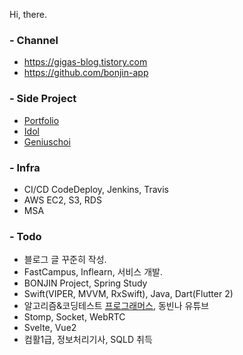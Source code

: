 Hi, there.

### - Channel
* https://gigas-blog.tistory.com
* https://github.com/bonjin-app

### - Side Project
* [Portfolio](http://gigas.synology.me:9090)
* [Idol](http://gigas.synology.me:9091)
* [Geniuschoi](http://gigas.synology.me:7070/geniuschoi)

### - Infra
* CI/CD CodeDeploy, Jenkins, Travis
* AWS EC2, S3, RDS
* MSA

### - Todo
* 블로그 글 꾸준히 작성.
* FastCampus, Inflearn, 서비스 개발.
* BONJIN Project, Spring Study
* Swift(VIPER, MVVM, RxSwift), Java, Dart(Flutter 2)
* 알고리즘&코딩테스트 [프로그래머스](https://programmers.co.kr/), 동빈나 유튜브
* Stomp, Socket, WebRTC
* Svelte, Vue2
* 컴활1급, 정보처리기사, SQLD 취득
